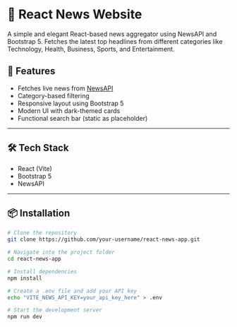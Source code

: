 # 📰 React News Website

A simple and elegant React-based news aggregator using NewsAPI and Bootstrap 5. Fetches the latest top headlines from different categories like Technology, Health, Business, Sports, and Entertainment.    


## 🚀 Features

- Fetches live news from [NewsAPI](https://newsapi.org/)
- Category-based filtering
- Responsive layout using Bootstrap 5
- Modern UI with dark-themed cards
- Functional search bar (static as placeholder)  

---

## 🛠 Tech Stack

- React (Vite)        
- Bootstrap 5
- NewsAPI

---

## 📦 Installation

```bash
# Clone the repository
git clone https://github.com/your-username/react-news-app.git

# Navigate into the project folder
cd react-news-app

# Install dependencies
npm install

# Create a .env file and add your API key
echo "VITE_NEWS_API_KEY=your_api_key_here" > .env

# Start the development server
npm run dev

